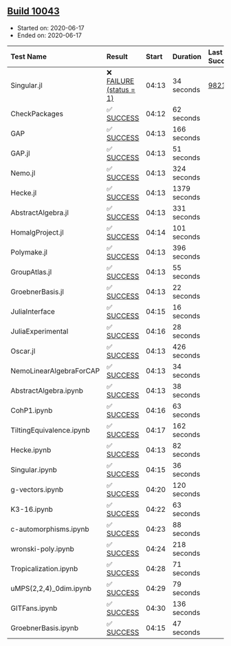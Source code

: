 ## [Build 10043](https://oscarci.mathematik.uni-kl.de/job/oscar/10043/)

* Started on: 2020-06-17
* Ended on: 2020-06-17

| Test Name    | Result | Start | Duration | Last Success | First Failure |
|:-------------|:-------|:------|:---------|:-------------|:--------------|
| Singular.jl | ❌ [FAILURE (status = 1)](https://oscarci.mathematik.uni-kl.de/job/oscar/10043/artifact/logs/build-10043/Singular.jl.log) | 04:13 | 34 seconds | [9821](https://oscarci.mathematik.uni-kl.de/job/oscar/9821/) | [9822](https://oscarci.mathematik.uni-kl.de/job/oscar/9822/) |
| CheckPackages | ✅ [SUCCESS](https://oscarci.mathematik.uni-kl.de/job/oscar/10043/artifact/logs/build-10043/CheckPackages.log) | 04:12 | 62 seconds |  |  |
| GAP | ✅ [SUCCESS](https://oscarci.mathematik.uni-kl.de/job/oscar/10043/artifact/logs/build-10043/GAP.log) | 04:13 | 166 seconds |  |  |
| GAP.jl | ✅ [SUCCESS](https://oscarci.mathematik.uni-kl.de/job/oscar/10043/artifact/logs/build-10043/GAP.jl.log) | 04:13 | 51 seconds |  |  |
| Nemo.jl | ✅ [SUCCESS](https://oscarci.mathematik.uni-kl.de/job/oscar/10043/artifact/logs/build-10043/Nemo.jl.log) | 04:13 | 324 seconds |  |  |
| Hecke.jl | ✅ [SUCCESS](https://oscarci.mathematik.uni-kl.de/job/oscar/10043/artifact/logs/build-10043/Hecke.jl.log) | 04:13 | 1379 seconds |  |  |
| AbstractAlgebra.jl | ✅ [SUCCESS](https://oscarci.mathematik.uni-kl.de/job/oscar/10043/artifact/logs/build-10043/AbstractAlgebra.jl.log) | 04:13 | 331 seconds |  |  |
| HomalgProject.jl | ✅ [SUCCESS](https://oscarci.mathematik.uni-kl.de/job/oscar/10043/artifact/logs/build-10043/HomalgProject.jl.log) | 04:14 | 101 seconds |  |  |
| Polymake.jl | ✅ [SUCCESS](https://oscarci.mathematik.uni-kl.de/job/oscar/10043/artifact/logs/build-10043/Polymake.jl.log) | 04:13 | 396 seconds |  |  |
| GroupAtlas.jl | ✅ [SUCCESS](https://oscarci.mathematik.uni-kl.de/job/oscar/10043/artifact/logs/build-10043/GroupAtlas.jl.log) | 04:13 | 55 seconds |  |  |
| GroebnerBasis.jl | ✅ [SUCCESS](https://oscarci.mathematik.uni-kl.de/job/oscar/10043/artifact/logs/build-10043/GroebnerBasis.jl.log) | 04:13 | 22 seconds |  |  |
| JuliaInterface | ✅ [SUCCESS](https://oscarci.mathematik.uni-kl.de/job/oscar/10043/artifact/logs/build-10043/JuliaInterface.log) | 04:15 | 16 seconds |  |  |
| JuliaExperimental | ✅ [SUCCESS](https://oscarci.mathematik.uni-kl.de/job/oscar/10043/artifact/logs/build-10043/JuliaExperimental.log) | 04:16 | 28 seconds |  |  |
| Oscar.jl | ✅ [SUCCESS](https://oscarci.mathematik.uni-kl.de/job/oscar/10043/artifact/logs/build-10043/Oscar.jl.log) | 04:13 | 426 seconds |  |  |
| NemoLinearAlgebraForCAP | ✅ [SUCCESS](https://oscarci.mathematik.uni-kl.de/job/oscar/10043/artifact/logs/build-10043/NemoLinearAlgebraForCAP.log) | 04:13 | 34 seconds |  |  |
| AbstractAlgebra.ipynb | ✅ [SUCCESS](https://oscarci.mathematik.uni-kl.de/job/oscar/10043/artifact/logs/build-10043/AbstractAlgebra.ipynb.log) | 04:13 | 38 seconds |  |  |
| CohP1.ipynb | ✅ [SUCCESS](https://oscarci.mathematik.uni-kl.de/job/oscar/10043/artifact/logs/build-10043/CohP1.ipynb.log) | 04:16 | 63 seconds |  |  |
| TiltingEquivalence.ipynb | ✅ [SUCCESS](https://oscarci.mathematik.uni-kl.de/job/oscar/10043/artifact/logs/build-10043/TiltingEquivalence.ipynb.log) | 04:17 | 162 seconds |  |  |
| Hecke.ipynb | ✅ [SUCCESS](https://oscarci.mathematik.uni-kl.de/job/oscar/10043/artifact/logs/build-10043/Hecke.ipynb.log) | 04:13 | 82 seconds |  |  |
| Singular.ipynb | ✅ [SUCCESS](https://oscarci.mathematik.uni-kl.de/job/oscar/10043/artifact/logs/build-10043/Singular.ipynb.log) | 04:15 | 36 seconds |  |  |
| g-vectors.ipynb | ✅ [SUCCESS](https://oscarci.mathematik.uni-kl.de/job/oscar/10043/artifact/logs/build-10043/g-vectors.ipynb.log) | 04:20 | 120 seconds |  |  |
| K3-16.ipynb | ✅ [SUCCESS](https://oscarci.mathematik.uni-kl.de/job/oscar/10043/artifact/logs/build-10043/K3-16.ipynb.log) | 04:22 | 63 seconds |  |  |
| c-automorphisms.ipynb | ✅ [SUCCESS](https://oscarci.mathematik.uni-kl.de/job/oscar/10043/artifact/logs/build-10043/c-automorphisms.ipynb.log) | 04:23 | 88 seconds |  |  |
| wronski-poly.ipynb | ✅ [SUCCESS](https://oscarci.mathematik.uni-kl.de/job/oscar/10043/artifact/logs/build-10043/wronski-poly.ipynb.log) | 04:24 | 218 seconds |  |  |
| Tropicalization.ipynb | ✅ [SUCCESS](https://oscarci.mathematik.uni-kl.de/job/oscar/10043/artifact/logs/build-10043/Tropicalization.ipynb.log) | 04:28 | 71 seconds |  |  |
| uMPS(2,2,4)_0dim.ipynb | ✅ [SUCCESS](https://oscarci.mathematik.uni-kl.de/job/oscar/10043/artifact/logs/build-10043/uMPS-2-2-4-_0dim.ipynb.log) | 04:29 | 79 seconds |  |  |
| GITFans.ipynb | ✅ [SUCCESS](https://oscarci.mathematik.uni-kl.de/job/oscar/10043/artifact/logs/build-10043/GITFans.ipynb.log) | 04:30 | 136 seconds |  |  |
| GroebnerBasis.ipynb | ✅ [SUCCESS](https://oscarci.mathematik.uni-kl.de/job/oscar/10043/artifact/logs/build-10043/GroebnerBasis.ipynb.log) | 04:15 | 47 seconds |  |  |
